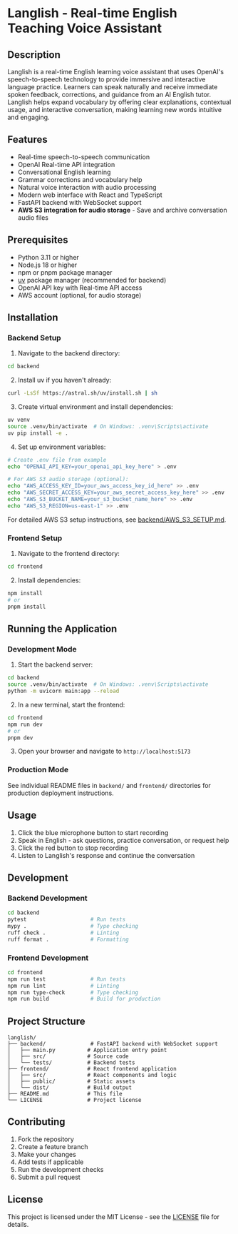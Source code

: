 # Langlish - Real-time English Teaching Voice Assistant

## Description

Langlish is a real-time English learning voice assistant that uses OpenAI's speech-to-speech technology to provide immersive and interactive language practice. Learners can speak naturally and receive immediate spoken feedback, corrections, and guidance from an AI English tutor. Langlish helps expand vocabulary by offering clear explanations, contextual usage, and interactive conversation, making learning new words intuitive and engaging.

## Features

- Real-time speech-to-speech communication
- OpenAI Real-time API integration
- Conversational English learning
- Grammar corrections and vocabulary help
- Natural voice interaction with audio processing
- Modern web interface with React and TypeScript
- FastAPI backend with WebSocket support
- **AWS S3 integration for audio storage** - Save and archive conversation audio files

## Prerequisites

- Python 3.11 or higher
- Node.js 18 or higher
- npm or pnpm package manager
- [uv](https://github.com/astral-sh/uv) package manager (recommended for backend)
- OpenAI API key with Real-time API access
- AWS account (optional, for audio storage)

## Installation

### Backend Setup

1. Navigate to the backend directory:

```bash
cd backend
```

2. Install uv if you haven't already:

```bash
curl -LsSf https://astral.sh/uv/install.sh | sh
```

3. Create virtual environment and install dependencies:

```bash
uv venv
source .venv/bin/activate  # On Windows: .venv\Scripts\activate
uv pip install -e .
```

4. Set up environment variables:

```bash
# Create .env file from example
echo "OPENAI_API_KEY=your_openai_api_key_here" > .env

# For AWS S3 audio storage (optional):
echo "AWS_ACCESS_KEY_ID=your_aws_access_key_id_here" >> .env
echo "AWS_SECRET_ACCESS_KEY=your_aws_secret_access_key_here" >> .env
echo "AWS_S3_BUCKET_NAME=your_s3_bucket_name_here" >> .env
echo "AWS_S3_REGION=us-east-1" >> .env
```

For detailed AWS S3 setup instructions, see [backend/AWS_S3_SETUP.md](backend/AWS_S3_SETUP.md).

### Frontend Setup

1. Navigate to the frontend directory:

```bash
cd frontend
```

2. Install dependencies:

```bash
npm install
# or
pnpm install
```

## Running the Application

### Development Mode

1. Start the backend server:

```bash
cd backend
source .venv/bin/activate  # On Windows: .venv\Scripts\activate
python -m uvicorn main:app --reload
```

2. In a new terminal, start the frontend:

```bash
cd frontend
npm run dev
# or
pnpm dev
```

3. Open your browser and navigate to `http://localhost:5173`

### Production Mode

See individual README files in `backend/` and `frontend/` directories for production deployment instructions.

## Usage

1. Click the blue microphone button to start recording
2. Speak in English - ask questions, practice conversation, or request help
3. Click the red button to stop recording
4. Listen to Langlish's response and continue the conversation

## Development

### Backend Development

```bash
cd backend
pytest                    # Run tests
mypy .                    # Type checking
ruff check .              # Linting
ruff format .             # Formatting
```

### Frontend Development

```bash
cd frontend
npm run test              # Run tests
npm run lint              # Linting
npm run type-check        # Type checking
npm run build             # Build for production
```

## Project Structure

```
langlish/
├── backend/              # FastAPI backend with WebSocket support
│   ├── main.py          # Application entry point
│   ├── src/             # Source code
│   └── tests/           # Backend tests
├── frontend/            # React frontend application
│   ├── src/             # React components and logic
│   ├── public/          # Static assets
│   └── dist/            # Build output
├── README.md            # This file
└── LICENSE              # Project license
```

## Contributing

1. Fork the repository
2. Create a feature branch
3. Make your changes
4. Add tests if applicable
5. Run the development checks
6. Submit a pull request

## License

This project is licensed under the MIT License - see the [LICENSE](LICENSE) file for details.
